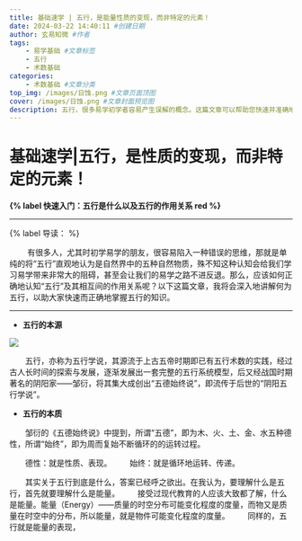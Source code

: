 ```yaml
---
title: 基础速学 | 五行，是能量性质的变现，而非特定的元素！
date: 2024-03-22 14:40:11 #创建日期
author: 玄易知微 #作者
tags: 
    - 易学基础 #文章标签
    - 五行
    - 术数基础
categories: 
    - 术数基础 #文章分类
top_img: /images/日蚀.png #文章页面顶图
cover: /images/日蚀.png #文章封面预览图
description: 五行，很多易学初学者容易产生误解的概念。这篇文章可以帮助您快速并准确地理解“五行”是什么。 #文章摘要
---
```

# 基础速学|五行，是性质的变现，而非特定的元素！
**{% label 快速入门：五行是什么以及五行的作用关系 red %}**
***

{% label 导读： %}
<div>
    &emsp;&emsp;
    有很多人，尤其时初学易学的朋友，很容易陷入一种错误的思维，那就是单纯的将“五行”直观地认为是自然界中的五种自然物质，殊不知这种认知会给我们学习易学带来非常大的阻碍，甚至会让我们的易学之路不进反退。那么，应该如何正确地认知“五行”及其相互间的作用关系呢？以下这篇文章，我将会深入地讲解何为五行，以助大家快速而正确地掌握五行的知识。
    </div>

***

* **五行的本源**

<img src="https://t10.baidu.com/it/u=2242849045,185394913&fm=30&app=106&f=JPEG?w=640&h=640&s=C0B4857209BBD1EF44E541CF0200F0B2">

&emsp;&emsp;五行，亦称为五行学说，其源流于上古五帝时期即已有五行术数的实践，经过古人长时间的探索与发展，逐渐发展出一套完整的五行系统模型，后又经战国时期著名的阴阳家——邹衍，将其集大成创出“五德始终说”，即流传于后世的“阴阳五行学说”。

* **五行的本质**

&emsp;&emsp;邹衍的《五德始终说》中提到，所谓“五德”，即为木、火、土、金、水五种德性，所谓“始终”，即为周而复始不断循环的的运转过程。

&emsp;&emsp;德性：就是性质、表现。
&emsp;&emsp;始终：就是循环地运转、传递。

&emsp;&emsp;其实关于五行到底是什么，答案已经呼之欲出。在我认为，要理解什么是五行，首先就要理解什么是能量。
&emsp;&emsp;接受过现代教育的人应该大致都了解，什么是能量。能量（Energy）——质量的时空分布可能变化程度的度量，而物又是质量在时空中的分布，所以能量，就是物件可能变化程度的度量。
&emsp;&emsp;同样的，五行就是能量的表现，